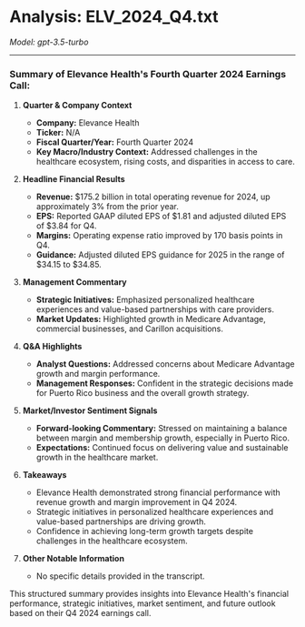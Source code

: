 # Analysis: ELV_2024_Q4.txt

*Model: gpt-3.5-turbo*

---

### Summary of Elevance Health's Fourth Quarter 2024 Earnings Call:

1. **Quarter & Company Context**
   - **Company:** Elevance Health
   - **Ticker:** N/A
   - **Fiscal Quarter/Year:** Fourth Quarter 2024
   - **Key Macro/Industry Context:** Addressed challenges in the healthcare ecosystem, rising costs, and disparities in access to care.

2. **Headline Financial Results**
   - **Revenue:** $175.2 billion in total operating revenue for 2024, up approximately 3% from the prior year.
   - **EPS:** Reported GAAP diluted EPS of $1.81 and adjusted diluted EPS of $3.84 for Q4.
   - **Margins:** Operating expense ratio improved by 170 basis points in Q4.
   - **Guidance:** Adjusted diluted EPS guidance for 2025 in the range of $34.15 to $34.85.

3. **Management Commentary**
   - **Strategic Initiatives:** Emphasized personalized healthcare experiences and value-based partnerships with care providers.
   - **Market Updates:** Highlighted growth in Medicare Advantage, commercial businesses, and Carillon acquisitions.

4. **Q&A Highlights**
   - **Analyst Questions:** Addressed concerns about Medicare Advantage growth and margin performance.
   - **Management Responses:** Confident in the strategic decisions made for Puerto Rico business and the overall growth strategy.

5. **Market/Investor Sentiment Signals**
   - **Forward-looking Commentary:** Stressed on maintaining a balance between margin and membership growth, especially in Puerto Rico.
   - **Expectations:** Continued focus on delivering value and sustainable growth in the healthcare market.

6. **Takeaways**
   - Elevance Health demonstrated strong financial performance with revenue growth and margin improvement in Q4 2024.
   - Strategic initiatives in personalized healthcare experiences and value-based partnerships are driving growth.
   - Confidence in achieving long-term growth targets despite challenges in the healthcare ecosystem.

7. **Other Notable Information**
   - No specific details provided in the transcript.

This structured summary provides insights into Elevance Health's financial performance, strategic initiatives, market sentiment, and future outlook based on their Q4 2024 earnings call.